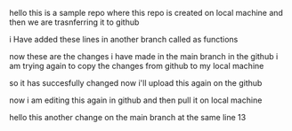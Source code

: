 hello this is a sample repo where this repo is created on local machine and then we are trasnferring it to github


i Have added these lines in another branch called as functions

now these are the changes i have made in the main branch in the github
i am trying again to copy the changes from github to my local machine 

so it has succesfully changed now i'll upload this again on the github

now i am editing this again in github and then pull it on local machine 

hello this another change on the main branch at the same line 13